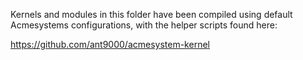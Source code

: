 Kernels and modules in this folder have been compiled using default
Acmesystems configurations, with the helper scripts found here:

  https://github.com/ant9000/acmesystem-kernel
